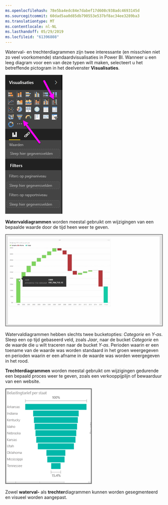 ```yaml
---
ms.openlocfilehash: 78e5ba4edc84e7dabef17d608c938adc4693145d
ms.sourcegitcommit: 60dad5aa0d85db790553e537bf8ac34ee3289ba3
ms.translationtype: MT
ms.contentlocale: nl-NL
ms.lasthandoff: 05/29/2019
ms.locfileid: "61396808"
---
```

Waterval- en trechterdiagrammen zijn twee interessante (en misschien niet zo veel voorkomende) standaardvisualisaties in Power BI. Wanneer u een leeg diagram voor een van deze typen wilt maken, selecteert u het betreffende pictogram in het deelvenster **Visualisaties**.

![](media/3-8-create-waterfall-funnel-charts/3-8_1.png)

**Watervaldiagrammen** worden meestal gebruikt om wijzigingen van een bepaalde waarde door de tijd heen weer te geven.

![](media/3-8-create-waterfall-funnel-charts/3-8_2.png)

Watervaldiagrammen hebben slechts twee bucketopties: *Categorie* en *Y-as*. Sleep een op tijd gebaseerd veld, zoals *Jaar*, naar de bucket *Categorie* en de waarde die u wilt traceren naar de bucket *Y-as*. Perioden waarin er een toename van de waarde was worden standaard in het groen weergegeven en perioden waarin er een afname in de waarde was worden weergegeven in het rood.

**Trechterdiagrammen** worden meestal gebruikt om wijzigingen gedurende een bepaald proces weer te geven, zoals een verkooppijplijn of bewaarduur van een website.

![](media/3-8-create-waterfall-funnel-charts/3-8_3.png)

Zowel **waterval-** als **trechter**diagrammen kunnen worden gesegmenteerd en visueel worden aangepast.

